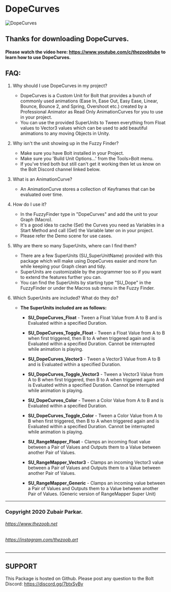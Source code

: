 # DopeCurves

![DopeCurves](https://i.imgur.com/SUvfIoC.png)

## Thanks for downloading DopeCurves.

#### Please watch the video here: https://www.youtube.com/c/thezoobtube to learn how to use DopeCurves.

## FAQ:

 1. Why should I use DopeCurves in my project?
	- DopeCurves is a Custom Unit for Bolt that provides a bunch of commonly used animations (Ease In, Ease Out, Easy Ease, Linear, Bounce, Bounce 2, and Spring, Overshoot etc.) created by a Professional Animator as Read Only AnimationCurves for you to use in your project.
	- You can use the provided SuperUnits to Tween everything from Float values to Vector3 values which can be used to add beautiful animations to any moving Objects in Unity.

 2. Why isn't the unit showing up in the Fuzzy Finder?
	- Make sure you have Bolt installed in your Project.
	- Make sure you 'Build Unit Options...' from the Tools>Bolt menu.
	- If you've tried both but still can't get it working then let us know on the Bolt Discord channel linked below.

 3. What is an AnimationCurve?
	- An AnimationCurve stores a collection of Keyframes that can be evaluated over time. 

 4. How do I use it?
	- In the FuzzyFinder type in "DopeCurves" and add the unit to your Graph (Macro). 
	- It's a good idea to cache (Set) the Curves you need as Variables in a Start Method and call (Get) the Variable later on in your project.
	- Please refer the Demo scene for use cases.

 5. Why are there so many SuperUnits, where can I find them?
	- There are a few SuperUnits (SU_SuperUnitName) provided with this package which will make using DopeCurves easier and more fun while keeping your Graph clean and tidy.
	- SuperUnits are customizable by the programmer too so if you want to extend the features further you can.
	- You can find the SuperUnits by starting type "SU_Dope" in the FuzzyFinder or under the Macros sub menu in the Fuzzy Finder.

 6. Which SuperUnits are included? What do they do?
	- **The SuperUnits included are as follows:**

		- **SU_DopeCurves_Float** - Tween a Float Value from A to B and is Evaluated within a specified Duration.
		- **SU_DopeCurves_Toggle_Float** - Tween a Float Value from A to B when first triggered, then B to A when triggered again and is Evaluated within a specified Duration. Cannot be interrupted while animation is playing.

		- **SU_DopeCurves_Vector3** - Tween a Vector3 Value from A to B and is Evaluated within a specified Duration.
		- **SU_DopeCurves_Toggle_Vector3** - Tween a Vector3 Value from A to B when first triggered, then B to A when triggered again and is Evaluated within a specified Duration. Cannot be interrupted while animation is playing.

		- **SU_DopeCurves_Color** - Tween a Color Value from A to B and is Evaluated within a specified Duration.
		- **SU_DopeCurves_Toggle_Color** - Tween a Color Value from A to B when first triggered, then B to A when triggered again and is Evaluated within a specified Duration. Cannot be interrupted while animation is playing.

		- **SU_RangeMapper_Float** - Clamps an incoming float value between a Pair of Values and Outputs them to a Value between another Pair of Values.
		- **SU_RangeMapper_Vector3** - Clamps an incoming Vector3 value between a Pair of Values and Outputs them to a Value between another Pair of Values.
		- **SU_RangeMapper_Generic** - Clamps an incoming value between a Pair of Values and Outputs them to a Value between another Pair of Values. (Generic version of RangeMapper Super Unit)

--------------------------------------

### Copyright 2020 Zubair Parkar.
###### https://www.thezoob.net
###### https://instagram.com/thezoob.art
--------------------------------------

SUPPORT
--------------------------------------
This Package is hosted on Github.
Please post any question to the Bolt Discord:
https://discord.gg/7btxSyBy
